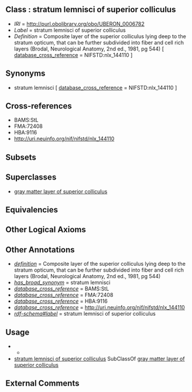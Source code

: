 
## Class : stratum lemnisci of superior colliculus

 * *IRI* = http://purl.obolibrary.org/obo/UBERON_0006782
 * *Label* = stratum lemnisci of superior colliculus
 * *Definition* = Composite layer of the superior colliculus lying deep to the stratum opticum, that can be further subdivided into fiber and cell rich layers (Brodal, Neurological Anatomy, 2nd ed., 1981, pg 544) [ [database_cross_reference](../../ef/oboInOwl#hasDbXref.md) = NIFSTD:nlx_144110 ]

## Synonyms

 * stratum lemnisci [ [database_cross_reference](../../ef/oboInOwl#hasDbXref.md) = NIFSTD:nlx_144110 ]

## Cross-references

 * BAMS:StL
 * FMA:72408
 * HBA:9116
 * http://uri.neuinfo.org/nif/nifstd/nlx_144110

## Subsets


## Superclasses

 * [gray matter layer of superior colliculus](../../UBERON/85/UBERON_0006785.md)

## Equivalencies


## Other Logical Axioms


## Other Annotations

 * *[definition](../../IAO/15/IAO_0000115.md)* = Composite layer of the superior colliculus lying deep to the stratum opticum, that can be further subdivided into fiber and cell rich layers (Brodal, Neurological Anatomy, 2nd ed., 1981, pg 544)
 * *[has_broad_synonym](../../ym/oboInOwl#hasBroadSynonym.md)* = stratum lemnisci
 * *[database_cross_reference](../../ef/oboInOwl#hasDbXref.md)* = BAMS:StL
 * *[database_cross_reference](../../ef/oboInOwl#hasDbXref.md)* = FMA:72408
 * *[database_cross_reference](../../ef/oboInOwl#hasDbXref.md)* = HBA:9116
 * *[database_cross_reference](../../ef/oboInOwl#hasDbXref.md)* = http://uri.neuinfo.org/nif/nifstd/nlx_144110
 * *[rdf-schema#label](../../el/rdf-schema#label.md)* = stratum lemnisci of superior colliculus

## Usage

 * -
 * [stratum lemnisci of superior colliculus](../../UBERON/82/UBERON_0006782.md) SubClassOf [gray matter layer of superior colliculus](../../UBERON/85/UBERON_0006785.md)

## External Comments


